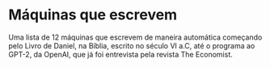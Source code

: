 # Máquinas que escrevem
Uma lista de 12 máquinas que escrevem de maneira automática começando pelo Livro de Daniel, na Bíblia, escrito no século VI a.C, até o programa ao GPT-2, da OpenAI, que já foi entrevista pela revista The Economist.
